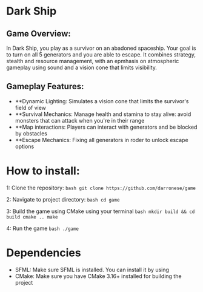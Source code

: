 # Dark Ship 

## Game Overview:
In Dark Ship, you play as a survivor on an abadoned spaceship.
Your goal is to turn on all 5 generators and you are able to escape.
It combines strategy, stealth and resource management, with an epmhasis
on atmospheric gameplay using sound and a vision cone that limits visibility.

## Gameplay Features:
- **Dynamic Lighting: Simulates a vision cone that limits the survivor's field of view
- **Survival Mechanics: Manage health and stamina to stay alive: avoid monsters that can attack when
    you're in their range
- **Map interactions: Players can interact with generators and be blocked by obstacles
- **Escape Mechanics: Fixing all generators in roder to unlock escape options

# How to install:
1: Clone the repository:
    ```bash
    git clone https://github.com/darronese/game
    ```

2: Navigate to project directory:
    ```bash
    cd game
    ```

3: Build the game using CMake using your terminal
    ```bash
    mkdir build && cd build
    cmake ..
    make
    ```

4: Run the game
    ```bash
    ./game
    ```

# Dependencies
- SFML: Make sure SFML is installed. You can install it by using
- CMake: Make sure you have CMake 3.16+ installed for building the project


